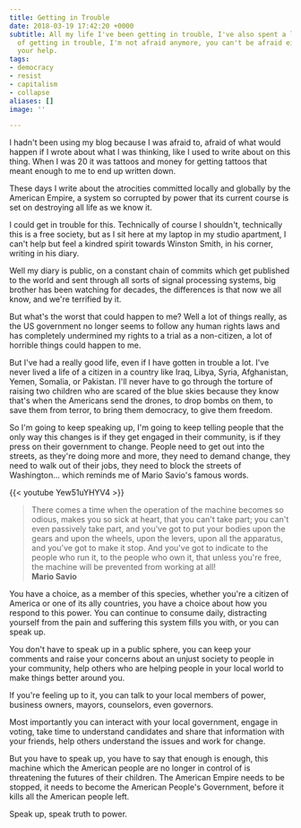 ```yaml
---
title: Getting in Trouble
date: 2018-03-19 17:42:20 +0000
subtitle: All my life I've been getting in trouble, I've also spent a lot of it afraid
  of getting in trouble, I'm not afraid anymore, you can't be afraid either, we need
  your help.
tags:
- democracy
- resist
- capitalism
- collapse
aliases: []
image: ''

---
```

I hadn't been using my blog because I was afraid to, afraid of what would happen if I wrote about what I was thinking, like I used to write about on this thing. When I was 20 it was tattoos and money for getting tattoos that meant enough to me to end up written down. 

These days I write about the atrocities committed locally and globally by the American Empire, a system so corrupted by power that its current course is set on destroying all life as we know it.

I could get in trouble for this. Technically of course I shouldn't, technically this is a free society, but as I sit here at my laptop in my studio apartment, I can't help but feel a kindred spirit towards Winston Smith, in his corner, writing in his diary.

Well my diary is public, on a constant chain of commits which get published to the world and sent through all sorts of signal processing systems, big brother has been watching for decades, the differences is that now we all know, and we're terrified by it.

But what's the worst that could happen to me? Well a lot of things really, as the US government no longer seems to follow any human rights laws and has completely undermined my rights to a trial as a non-citizen, a lot of horrible things could happen to me.

But I've had a really good life, even if I have gotten in trouble a lot. I've never lived a life of a citizen in a country like Iraq, Libya, Syria, Afghanistan, Yemen, Somalia, or Pakistan. I'll never have to go through the torture of raising two children who are scared of the blue skies because they know that's when the Americans send the drones, to drop bombs on them, to save them from terror, to bring them democracy, to give them freedom.

So I'm going to keep speaking up, I'm going to keep telling people that the only way this changes is if they get engaged in their community, is if they press on their government to change. People need to get out into the streets, as they're doing more and more, they need to demand change, they need to walk out of their jobs, they need to block the streets of Washington... which reminds me of Mario Savio's famous words.

{{< youtube Yew51uYHYV4 >}}

> There comes a time when the operation of the machine becomes so odious, makes you so sick at heart, that you can't take part; you can't even passively take part, and you've got to put your bodies upon the gears and upon the wheels, upon the levers, upon all the apparatus, and you've got to make it stop. And you've got to indicate to the people who run it, to the people who own it, that unless you're free, the machine will be prevented from working at all!<br/>
> <strong>Mario Savio</strong>

You have a choice, as a member of this species, whether you're a citizen of America or one of its ally countries, you have a choice about how you respond to this power. You can continue to consume daily, distracting yourself from the pain and suffering this system fills you with, or you can speak up.

You don't have to speak up in a public sphere, you can keep your comments and raise your concerns about an unjust society to people in your community, help others who are helping people in your local world to make things better around you. 

If you're feeling up to it, you can talk to your local members of power, business owners, mayors, counselors, even governors. 

Most importantly you can interact with your local government, engage in voting, take time to understand candidates and share that information with your friends, help others understand the issues and work for change.

But you have to speak up, you have to say that enough is enough, this machine which the American people are no longer in control of is threatening the futures of their children. The American Empire needs to be stopped, it needs to become the American People's Government, before it kills all the American people left.

Speak up, speak truth to power.